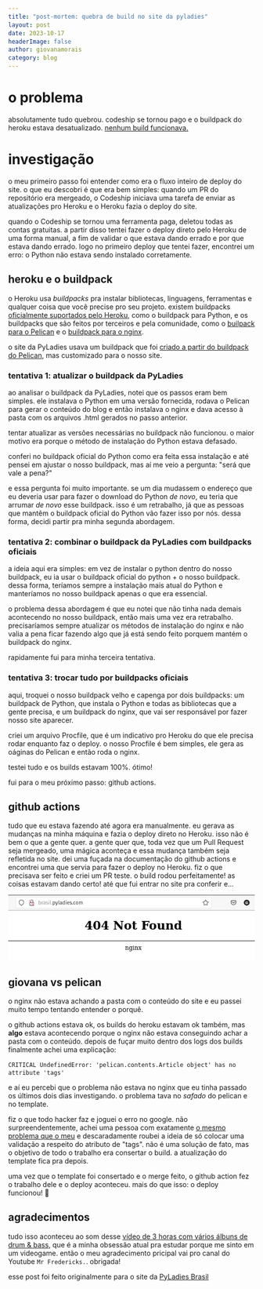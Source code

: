```yaml
---
title: "post-mortem: quebra de build no site da pyladies"
layout: post
date: 2023-10-17
headerImage: false
author: giovanamorais
category: blog
---
```


# o problema
absolutamente tudo quebrou. codeship se tornou pago e o buildpack do heroku estava
desatualizado.
[nenhum build funcionava.](https://github.com/pyladies-brazil/br-pyladies-pelican/issues/441)

# investigação
o meu primeiro passo foi entender como era o fluxo inteiro de deploy do site. o
que eu descobri é que era bem simples: quando um PR do repositório era mergeado,
o Codeship iniciava uma tarefa de enviar as atualizações pro Heroku e o Heroku
fazia o deploy do site.

quando o Codeship se tornou uma ferramenta paga, deletou todas as contas
gratuitas. a partir disso tentei fazer o deploy direto pelo Heroku de uma forma
manual, a fim de validar o que estava dando errado e por que estava dando
errado. logo no primeiro deploy que tentei fazer, encontrei um erro: o Python
não estava sendo instalado corretamente.

## heroku e o buildpack
o Heroku usa _buildpacks_ pra instalar bibliotecas, linguagens, ferramentas e
qualquer coisa que você precise pro seu projeto. existem buildpacks
[oficialmente suportados pelo
Heroku](https://devcenter.heroku.com/articles/buildpacks#officially-supported-buildpacks),
como o buildpack para Python, e os buildpacks que são feitos por terceiros e
pela comunidade, como o [builpack para o
Pelican](https://github.com/getpelican/heroku-buildpack-pelican) e o
[buildpack para o
nginx](https://elements.heroku.com/buildpacks/heroku/heroku-buildpack-nginx).

o site da PyLadies usava um buildpack que foi
[criado a partir do buildpack do Pelican](https://github.com/pyladies-brazil/heroku-buildpack-pelican),
mas customizado para o nosso site.

### tentativa 1: atualizar o buildpack da PyLadies
ao analisar o buildpack da PyLadies, notei que os passos eram bem simples. ele
instalava o Python em uma versão fornecida, rodava o Pelican para gerar o
conteúdo do blog e então instalava o nginx e dava acesso à pasta com os arquivos
.html gerados no passo anterior.

tentar atualizar as versões necessárias no buildpack não funcionou. o maior
motivo era porque o método de instalação do Python estava defasado.

conferi no buildpack oficial do Python como era feita essa instalação e até
pensei em ajustar o nosso buildpack, mas aí me veio a pergunta: "será que vale a
pena?"

e essa pergunta foi muito importante. se um dia mudassem o endereço que eu
deveria usar para fazer o download do Python *de novo*, eu teria que arrumar *de
novo* esse buildpack. isso é um retrabalho, já que as pessoas que mantêm o
buildpack oficial do Python vão fazer isso por nós. dessa forma, decidi partir
pra minha segunda abordagem.

### tentativa 2: combinar o buildpack da PyLadies com buildpacks oficiais
a ideia aqui era simples: em vez de instalar o python dentro do nosso buildpack,
eu ia usar o buildpack oficial do python + o nosso buildpack. dessa forma,
teríamos sempre a instalação mais atual do Python e manteríamos no nosso
buildpack apenas o que era essencial.

o problema dessa abordagem é que eu notei que não tinha nada demais acontecendo
no nosso buildpack, então mais uma vez era retrabalho. precisaríamos sempre
atualizar os métodos de instalação do nginx e não valia a pena ficar fazendo
algo que já está sendo feito porquem mantém o buildpack do nginx.

rapidamente fui para minha terceira tentativa.

### tentativa 3: trocar tudo por buildpacks oficiais
aqui, troquei o nosso buildpack velho e capenga por dois buildpacks: um
buildpack de Python, que instala o Python e todas as bibliotecas que a gente
precisa, e um buildpack do nginx, que vai ser responsável por fazer nosso site
aparecer.

criei um arquivo Procfile, que é um indicativo pro Heroku do que ele precisa
rodar enquanto faz o deploy. o nosso Procfile é bem simples, ele gera as oáginas
do Pelican e então roda o nginx.

testei tudo e os builds estavam 100%. ótimo!

fui para o meu próximo passo: github actions.

## github actions
tudo que eu estava fazendo até agora era manualmente. eu gerava as mudanças na
minha máquina e fazia o deploy direto no Heroku. isso não é bem o que a gente
quer. a gente quer que, toda vez que um Pull Request seja mergeado, uma
mágica aconteça e essa mudança também seja refletida no site. dei uma fuçada na
documentação do github actions e encontrei uma que servia para fazer o deploy no
Heroku. fiz o que precisava ser feito e criei um PR teste. o build rodou
perfeitamente! as coisas estavam dando certo! até que fui entrar no site
pra conferir e...

![img](../assets/images/2023/404_not_found.png)

## giovana vs pelican
o nginx não estava achando a pasta com o
conteúdo do site e eu passei muito tempo tentando entender o porquê.

o github actions estava ok, os builds do heroku estavam ok também, mas **algo**
estava acontecendo porque o nginx não estava conseguindo achar a pasta com o
conteúdo. depois de fuçar muito dentro dos logs dos builds finalmente achei uma
explicação:

```shell
CRITICAL UndefinedError: 'pelican.contents.Article object' has no attribute 'tags'
```

e aí eu percebi que o problema não estava no nginx que eu tinha passado os
últimos dois dias investigando. o problema tava no *safado* do pelican e no
template.

fiz o que todo hacker faz e joguei o erro no google. não surpreendentemente,
achei uma pessoa com exatamente
[o mesmo problema que o meu](https://github.com/getpelican/pelican/issues/2910)
e descaradamente roubei a ideia de só colocar uma validação a respeito do
atributo de "tags". não é uma solução de fato, mas o objetivo de todo o trabalho
era consertar o build. a atualização do template fica pra depois.

uma vez que o template foi consertado e o merge feito, o github action fez o
trabalho dele e o deploy aconteceu. mais do que isso: o deploy funcionou!
:rocket:


## agradecimentos
tudo isso aconteceu ao som desse
[vídeo de 3 horas com vários álbuns de drum & bass](https://www.youtube.com/watch?v=1zGaTE2AmsU),
que é a minha obsessão atual pra estudar porque me sinto em um videogame. então
o meu agradecimento pricipal vai pro canal do Youtube `Mr Fredericks.`. obrigada!

esse post foi feito originalmente para o site da [PyLadies Brasil](http://brasil.pyladies.com/)
